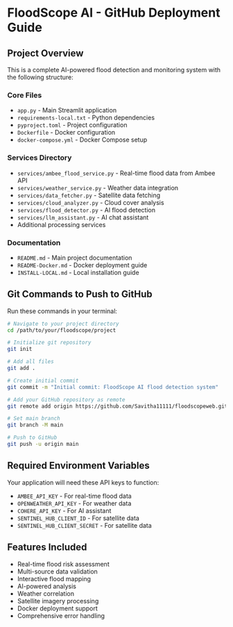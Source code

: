 # FloodScope AI - GitHub Deployment Guide

## Project Overview
This is a complete AI-powered flood detection and monitoring system with the following structure:

### Core Files
- `app.py` - Main Streamlit application
- `requirements-local.txt` - Python dependencies
- `pyproject.toml` - Project configuration
- `Dockerfile` - Docker configuration
- `docker-compose.yml` - Docker Compose setup

### Services Directory
- `services/ambee_flood_service.py` - Real-time flood data from Ambee API
- `services/weather_service.py` - Weather data integration
- `services/data_fetcher.py` - Satellite data fetching
- `services/cloud_analyzer.py` - Cloud cover analysis
- `services/flood_detector.py` - AI flood detection
- `services/llm_assistant.py` - AI chat assistant
- Additional processing services

### Documentation
- `README.md` - Main project documentation
- `README-Docker.md` - Docker deployment guide
- `INSTALL-LOCAL.md` - Local installation guide

## Git Commands to Push to GitHub

Run these commands in your terminal:

```bash
# Navigate to your project directory
cd /path/to/your/floodscope/project

# Initialize git repository
git init

# Add all files
git add .

# Create initial commit
git commit -m "Initial commit: FloodScope AI flood detection system"

# Add your GitHub repository as remote
git remote add origin https://github.com/Savitha11111/floodscopeweb.git

# Set main branch
git branch -M main

# Push to GitHub
git push -u origin main
```

## Required Environment Variables
Your application will need these API keys to function:
- `AMBEE_API_KEY` - For real-time flood data
- `OPENWEATHER_API_KEY` - For weather data
- `COHERE_API_KEY` - For AI assistant
- `SENTINEL_HUB_CLIENT_ID` - For satellite data
- `SENTINEL_HUB_CLIENT_SECRET` - For satellite data

## Features Included
- Real-time flood risk assessment
- Multi-source data validation
- Interactive flood mapping
- AI-powered analysis
- Weather correlation
- Satellite imagery processing
- Docker deployment support
- Comprehensive error handling